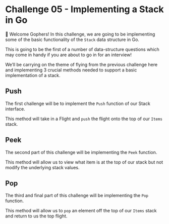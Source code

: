 
# Challenge 05 - Implementing a Stack in Go

👋 Welcome Gophers! In this challenge, we are going to be implementing some of the basic functionality of the `Stack` data structure in Go.

This is going to be the first of a number of data-structure questions which may come in handy if you are about to go in for an interview!

We’ll be carrying on the theme of flying from the previous challenge here and implementing 3 crucial methods needed to support a basic implementation of a stack.

## Push

The first challenge will be to implement the `Push` function of our Stack interface.

This method will take in a Flight and `push` the flight onto the top of our `Items` stack.

## Peek

The second part of this challenge will be implementing the `Peek` function.

This method will allow us to view what item is at the top of our stack but not modify the underlying stack values.

## Pop

The third and final part of this challenge will be implementing the `Pop` function.

This method will allow us to `pop` an element off the top of our `Items` stack and return to us the top flight.
